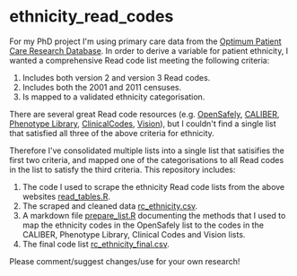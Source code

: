 # ethnicity_read_codes

For my PhD project I'm using primary care data from the [Optimum Patient Care Research Database](https://opcrd.co.uk). In order to derive a variable for patient ethnicity, I wanted a comprehensive Read code list meeting the following criteria:  
1. Includes both version 2 and version 3 Read codes. 
2. Includes both the 2001 and 2011 censuses. 
3. Is mapped to a validated ethnicity categorisation.  

There are several great Read code resources (e.g. [OpenSafely](https://opensafely.org), [CALIBER](https://www.caliberresearch.org/portal), [Phenotype Library](https://phenotype.id), [ClinicalCodes](https://clinicalcodes.rss.mhs.man.ac.uk), [Vision](http://help.visionhealth.co.uk/visiondatahub/clinical%20portal/Content/G_Full%20Help%20Topics/Reporting/Ethnicity%20Definitions.htm)), but I couldn't find a single list that satisfied all three of the above criteria for ethnicity. 

Therefore I've consolidated multiple lists into a single list that satisifies the first two criteria, and mapped one of the categorisations to all Read codes in the list to satisfy the third criteria. This repository includes:  

1. The code I used to scrape the ethnicity Read code lists from the above websites [read_tables.R](https://github.com/elsie-h/ethnicity_read_codes/blob/master/read_tables.R). 
2. The scraped and cleaned data [rc_ethnicity.csv](https://github.com/elsie-h/ethnicity_read_codes/blob/master/rc_ethnicity.csv). 
3. A markdown file [prepare_list.R](https://github.com/elsie-h/ethnicity_read_codes/blob/master/prepare_list.md) documenting the methods that I used to map the ethnicity codes in the OpenSafely list to the codes in the CALIBER, Phenotype Library, Clinical Codes and Vision lists. 
4. The final code list [rc_ethnicity_final.csv](https://github.com/elsie-h/ethnicity_read_codes/blob/master/rc_ethnicity_final.csv). 

Please comment/suggest changes/use for your own research!
